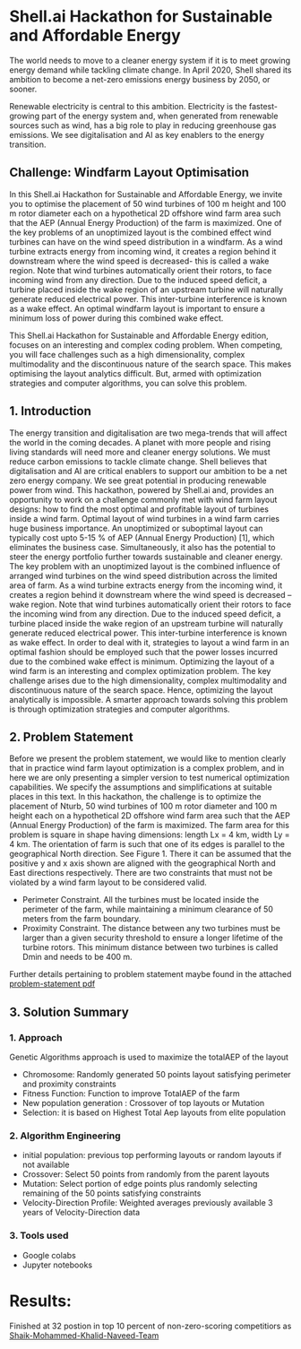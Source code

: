 # Shell.ai Hackathon for Sustainable and Affordable Energy

The world needs to move to a cleaner energy system if it is to meet growing energy demand while tackling climate change. In April 2020, Shell shared its ambition to become a net-zero emissions energy business by 2050, or sooner.

Renewable electricity is central to this ambition. Electricity is the fastest-growing part of the energy system and, when generated from renewable sources such as wind, has a big role to play in reducing greenhouse gas emissions. We see digitalisation and AI as key enablers to the energy transition.

## Challenge: Windfarm Layout Optimisation

In this Shell.ai Hackathon for Sustainable and Affordable Energy, we invite you to optimise the placement of 50 wind turbines of 100 m height and 100 m rotor diameter each on a hypothetical 2D offshore wind farm area such that the AEP (Annual Energy Production) of the farm is maximized. One of the key problems of an unoptimized layout is the combined effect wind turbines can have on the wind speed distribution in a windfarm. As a wind turbine extracts energy from incoming wind, it creates a region behind it downstream where the wind speed is decreased- this is called a wake region. Note that wind turbines automatically orient their rotors, to face incoming wind from any direction. Due to the induced speed deficit, a turbine placed inside the wake region of an upstream turbine will naturally generate reduced electrical power. This inter-turbine interference is known as a wake effect. An optimal windfarm layout is important to ensure a minimum loss of power during this combined wake effect.

This Shell.ai Hackathon for Sustainable and Affordable Energy edition, focuses on an interesting and complex coding problem. When competing, you will face challenges such as a high dimensionality, complex multimodality and the discontinuous nature of the search space. This makes optimising the layout analytics difficult. But, armed with optimization strategies and computer algorithms, you can solve this problem.

## 1. Introduction
The energy transition and digitalisation are two mega-trends that will affect the world in the coming decades. A planet with more people and rising living standards will need more and cleaner energy solutions. We must reduce carbon emissions to tackle climate change. Shell believes that digitalisation and AI are critical enablers to support our ambition to be a net zero energy company. We see great potential in producing renewable power from wind. This hackathon, powered by Shell.ai and, provides an opportunity to work on a challenge commonly met with wind farm layout designs: how to find the most optimal and profitable layout of turbines inside a wind farm. Optimal layout of wind turbines in a wind farm carries huge business importance. An unoptimized or suboptimal layout can typically cost upto 5-15 % of AEP (Annual Energy Production) [1], which eliminates the business case. Simultaneously, it also has the potential to steer the energy portfolio further towards sustainable and cleaner energy. The key problem with an unoptimized layout is the combined influence of arranged wind turbines on the wind speed distribution across the limited area of farm. As a wind turbine extracts energy from the incoming wind, it creates a region behind it downstream where the wind speed is decreased – wake region. Note that wind turbines automatically orient their rotors to face the incoming wind from any direction. Due to the induced speed deficit, a turbine placed inside the wake region of an upstream turbine will naturally generate reduced electrical power. This inter-turbine interference is known as wake effect. In order to deal with it, strategies to layout a wind farm in an optimal fashion should be employed such that the power losses incurred due to the combined wake effect is minimum. Optimizing the layout of a wind farm is an interesting and complex optimization problem. The key challenge arises due to the high dimensionality, complex multimodality and discontinuous nature of the search space. Hence, optimizing the layout analytically is impossible. A smarter approach towards solving this problem is through optimization strategies and computer algorithms.

## 2. Problem Statement
Before we present the problem statement, we would like to mention clearly that in practice wind farm layout optimization is a complex problem, and in here we are only presenting a simpler version to test numerical optimization capabilities. We specify the assumptions and simplifications at suitable places in this text. In this hackathon, the challenge is to optimize the placement of Nturb, 50 wind turbines of 100 m rotor diameter and 100 m height each on a hypothetical 2D offshore wind farm area such that the AEP (Annual Energy Production) of the farm is maximized. The farm area for this problem is square in shape having dimensions: length Lx = 4 km, width Ly = 4 km. The orientation of farm is such that one of its edges is parallel to the geographical North direction. See Figure 1. There it can be assumed that the positive y and x axis shown are aligned with the geographical North and East directions respectively. There are two constraints that must not be violated by a wind farm layout to be considered valid.
- Perimeter Constraint. All the turbines must be located inside the perimeter of the farm, while maintaining a minimum clearance of 50 meters from the farm boundary.
- Proximity Constraint. The distance between any two turbines must be larger than a given security threshold to ensure a longer lifetime of the turbine rotors. This minimum distance between two turbines is called Dmin and needs to be 400 m. 

Further details pertaining to problem statement maybe found in the attached [problem-statement pdf](https://github.com/pdwytr/Optimizing-Windmill-layout-Competition-by-Shell-Ltd./blob/main/problem-statement.pdf)

## 3. Solution Summary
### 1. Approach

Genetic Algorithms approach is used to  maximize the totalAEP of the layout

- Chromosome: Randomly generated 50 points layout satisfying perimeter and proximity constraints
- Fitness Function: Function to improve TotalAEP of the farm
- New population generation : Crossover of top layouts or Mutation
- Selection: it is based on Highest Total Aep layouts from elite population  

### 2. Algorithm Engineering

- initial population: previous top performing layouts or random layouts if not available
- Crossover: Select 50 points from randomly from the parent layouts
- Mutation: Select portion of edge points plus randomly selecting remaining of the 50 points satisfying constraints
- Velocity-Direction Profile: Weighted averages previously available 3 years of Velocity-Direction data

### 3. Tools used

- Google colabs
- Jupyter notebooks

# Results:
Finished at 32 postion in top 10 percent of non-zero-scoring competitiors as [Shaik-Mohammed-Khalid-Naveed-Team](https://www.hackerearth.com/challenges/competitive/shell-hackathon/leaderboard/)

